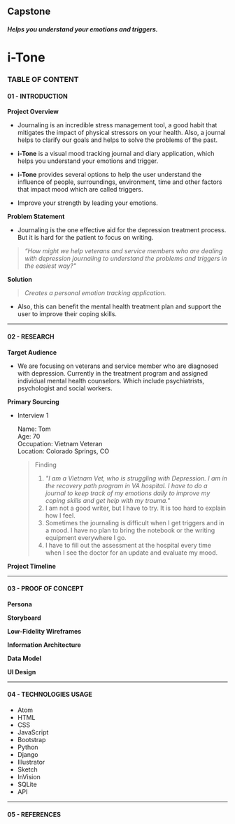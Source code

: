 ## Capstone

##### Helps you understand your emotions and triggers.
# i-Tone

### TABLE OF CONTENT

#### 01 - INTRODUCTION

**Project Overview**
- Journaling is an incredible stress management tool, a good habit that mitigates the
impact of physical stressors on your health. Also, a journal helps to clarify our goals
and helps to solve the problems of the past.

- **i-Tone** is a visual mood tracking journal and diary application, which helps you
understand your emotions and trigger.

- **i-Tone** provides several options to help the user understand the influence of people,
surroundings, environment, time and other factors that impact mood which are
called triggers.

- Improve your strength by leading your emotions.

**Problem Statement**
- Journaling is the one effective aid for the depression treatment process. But it is hard for
the patient to focus on writing.

> *“How might we help veterans and service members who are dealing with depression
journaling to understand the problems and triggers in the easiest way?"*

**Solution**
> *Creates a personal emotion tracking application.*

- Also, this can benefit the mental health treatment plan and support the user to
improve their coping skills.
_____________________________________________________________________________________________

#### 02 - RESEARCH

**Target Audience**
- We are focusing on veterans and service member who are diagnosed with depression. Currently in the treatment program and assigned individual mental health counselors. Which include psychiatrists, psychologist and social workers.

**Primary Sourcing**
- Interview 1

    Name:       Tom<br>
    Age:        70<br>
    Occupation: Vietnam Veteran<br>
    Location:   Colorado Springs, CO<br>

    > Finding
    > 1. *"I am a Vietnam Vet, who is struggling with Depression. I am in the recovery path
program in VA hospital. I have to do a journal to keep track of my emotions
daily to improve my coping skills and get help with my trauma."*
    > 2. I am not a good writer, but I have to try. It is too hard to explain how I feel.
    > 3. Sometimes the journaling is difficult when I get triggers and in a mood. I have no
plan to bring the notebook or the writing equipment everywhere I go.
    > 4. I have to fill out the assessment at the hospital every time when I see the doctor
for an update and evaluate my mood.


**Project Timeline**

_____________________________________________________________________________________________

#### 03 - PROOF OF CONCEPT

**Persona**

**Storyboard**

**Low-Fidelity Wireframes**

**Information Architecture**

**Data Model**

**UI Design**

_____________________________________________________________________________________________

#### 04 - TECHNOLOGIES USAGE

* Atom
* HTML
* CSS
* JavaScript
* Bootstrap
* Python
* Django
* Illustrator
* Sketch
* InVision
* SQLite
* API

_____________________________________________________________________________________________

#### 05 - REFERENCES
